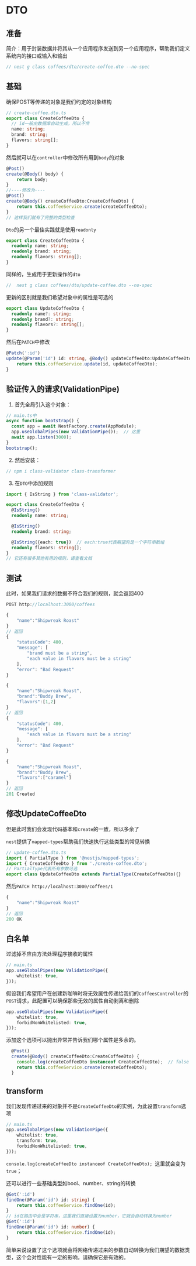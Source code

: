 # DTO

## 准备

简介：用于封装数据并将其从一个应用程序发送到另一个应用程序，帮助我们定义系统内的接口或输入和输出

```javascript
// nest g class coffees/dto/create-coffee.dto --no-spec
```

## 基础

确保POST等传递的对象是我们约定的对象结构

```typescript
// create-coffee.dto.ts
export class CreateCoffeeDto {
  // id一般由数据库自动生成，所以不传
  name: string;
  brand: string;
  flavors: string[];
}
```

然后就可以在`controller`中修改所有用到`body`的对象

```typescript
@Post()
create(@Body() body) {
    return body;
}
//----修改为----
@Post()
create(@Body() createCoffeeDto:CreateCoffeeDto) {
    return this.coffeeService.create(createCoffeeDto);
}
// 这样我们就有了完整的类型检查
```

`Dto`的另一个最佳实践就是使用`readonly`

```typescript
export class CreateCoffeeDto {
  readonly name: string;
  readonly brand: string;
  readonly flavors: string[];
}
```

同样的，生成用于更新操作的`dto`

```javascript
//  nest g class coffees/dto/update-coffee.dto --no-spec
```

更新的区别就是我们希望对象中的属性是可选的

```typescript
export class UpdateCoffeeDto {
  readonly name?: string;
  readonly brand?: string;
  readonly flavors?: string[];
}
```

然后在`PATCH`中修改

```typescript
@Patch(':id')
update(@Param('id') id: string, @Body() updateCoffeeDto:UpdateCoffeeDto) {
    return this.coffeeService.update(id, updateCoffeeDto);
}
```

## 验证传入的请求(ValidationPipe)

1. 首先全局引入这个对象：

```typescript
// main.ts中
async function bootstrap() {
  const app = await NestFactory.create(AppModule);
  app.useGlobalPipes(new ValidationPipe());  // 这里
  await app.listen(3000);
}
bootstrap();
```

2. 然后安装：

```typescript
// npm i class-validator class-transformer

```

3. 在`DTO`中添加规则

```typescript
import { IsString } from 'class-validator';

export class CreateCoffeeDto {
  @IsString()
  readonly name: string;

  @IsString()
  readonly brand: string;

  @IsString({each: true})  // each:true代表期望的是一个字符串数组
  readonly flavors: string[];
}
// 它还有很多其他有用的规则，请查看文档
```

## 测试

此时，如果我们请求的数据不符合我们的规则，就会返回400

```typescript
POST http://localhost:3000/coffees
```

```typescript
{
    "name":"Shipwreak Roast"
}
// 返回
{
    "statusCode": 400,
    "message": [
        "brand must be a string",
        "each value in flavors must be a string"
    ],
    "error": "Bad Request"
}
```

```typescript
{
    "name":"Shipwreak Roast",
    "brand":"Buddy Brew",
    "flavors":[1,2]
}
// 返回
{
    "statusCode": 400,
    "message": [
        "each value in flavors must be a string"
    ],
    "error": "Bad Request"
}
```

```typescript
{
    "name":"Shipwreak Roast",
    "brand":"Buddy Brew",
    "flavors":["caramel"]
}
// 返回
201 Created
```

## 修改UpdateCoffeeDto

但是此时我们会发现代码基本和`create`的一致，所以多余了

`nest`提供了`mapped-types`帮助我们快速执行这些类型的常见转换

```typescript
// update-coffee.dto.ts
import { PartialType } from '@nestjs/mapped-types';
import { CreateCoffeeDto } from './create-coffee.dto';
// PartialType代表所有参数可选
export class UpdateCoffeeDto extends PartialType(CreateCoffeeDto){}
```

然后`PATCH http://localhost:3000/coffees/1`

```typescript
{
    "name":"Shipwreak Roast"
}
// 返回
200 OK
```

## 白名单

过滤掉不应由方法处理程序接收的属性

```typescript
// main.ts
app.useGlobalPipes(new ValidationPipe({
    whitelist: true,
}));
```

假设我们希望用户在创建新咖啡时将无效属性传递给我们的`CoffeesController`的`POST`请求，此配置可以确保那些无效的属性自动剥离和删除

```typescript
app.useGlobalPipes(new ValidationPipe({
    whitelist: true,
    forbidNonWhitelisted: true,
}));
```

添加这个选项可以抛出异常并告诉我们哪个属性是多余的。

```typescript
  @Post()
  create(@Body() createCoffeeDto:CreateCoffeeDto) {
    console.log(createCoffeeDto instanceof CreateCoffeeDto);  // false
    return this.coffeeService.create(createCoffeeDto);
  }
```

## transform

我们发现传递过来的对象并不是`CreateCoffeeDto`的实例，为此设置`transform`选项

```typescript
// main.ts
app.useGlobalPipes(new ValidationPipe({
    whitelist: true,
    transform: true,
    forbidNonWhitelisted: true,
}));
```

`console.log(createCoffeeDto instanceof CreateCoffeeDto); `这里就会变为`true`；

还可以进行一些基础类型如bool、number、string的转换

```typescript
@Get(':id')
findOne(@Param('id') id: string) {
    return this.coffeeService.findOne(id);
}
// id在路由中会是字符串，这里我们直接设置为number，它就会自动转换为number
@Get(':id')
findOne(@Param('id') id: number) {
    return this.coffeeService.findOne(id);
}
```

简单来说设置了这个选项就会将网络传递过来的参数自动转换为我们期望的数据类型，这个会对性能有一定的影响，请确保它是有效的。

